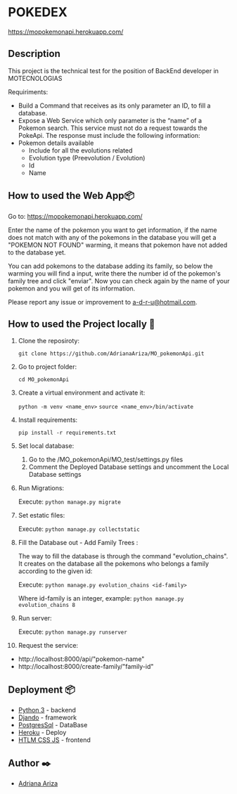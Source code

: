 # POKEDEX

https://mopokemonapi.herokuapp.com/

## Description

This project is the technical test for the position of BackEnd developer in MOTECNOLOGIAS

Requiriments:

- Build a Command that receives as its only parameter an ID, to fill a database.
- Expose a Web Service which only parameter is the “name” of a Pokemon
  search. This service must not do a request towards the PokeApi. The
  response must include the following information:
- Pokemon details available
  - Include for all the evolutions related
  - Evolution type (Preevolution / Evolution)
  - Id
  - Name

## How to used the Web App📦

Go to: https://mopokemonapi.herokuapp.com/

Enter the name of the pokemon you want to get information, if the name does not match with any of the pokemons in the database you will get a "POKEMON NOT FOUND" warming, it means that pokemon have not added to the database yet.

You can add pokemons to the database adding its family, so below the warming you will find a input, write there the number id of the pokemon's family tree and click "enviar". Now you can check again by the name of your pokemon and you will get of its information.

Please report any issue or improvement to a-d-r-u@hotmail.com.

## How to used the Project locally 🔧

1. Clone the reposiroty:

   `git clone https://github.com/AdrianaAriza/MO_pokemonApi.git`

2. Go to project folder:

   `cd MO_pokemonApi`

3. Create a virtual environment and activate it:

   `python -m venv <name_env>`
   `source <name_env>/bin/activate`

4. Install requirements:

   `pip install -r requirements.txt`

5. Set local database:

   1. Go to the /MO_pokemonApi/MO_test/settings.py files
   2. Comment the Deployed Database settings and uncomment the Local Database settings

6. Run Migrations:

   Execute:
   `python manage.py migrate`

7. Set estatic files:

   Execute:
   `python manage.py collectstatic`

8. Fill the Database out - Add Family Trees :

   The way to fill the database is through the command "evolution_chains". It creates on the database all the pokemons who belongs a family according to the given id:

   Execute:
   `python manage.py evolution_chains <id-family>`

   Where id-family is an integer, example:
   `python manage.py evolution_chains 8`

9. Run server:

   Execute:
   `python manage.py runserver`

10. Request the service:

- http://localhost:8000/api/"pokemon-name"
- http://localhost:8000/create-family/"family-id"

## Deployment 📦

- [Python 3](https://www.python.org/) - backend
- [Djando](https://www.djangoproject.com/) - framework
- [PostgresSql](https://www.postgresql.org/) - DataBase
- [Heroku](www.heroku.com) - Deploy
- [HTLM CSS JS]() - frontend

## Author ✒️

- [Adriana Ariza](https://www.linkedin.com/in/laab/)
